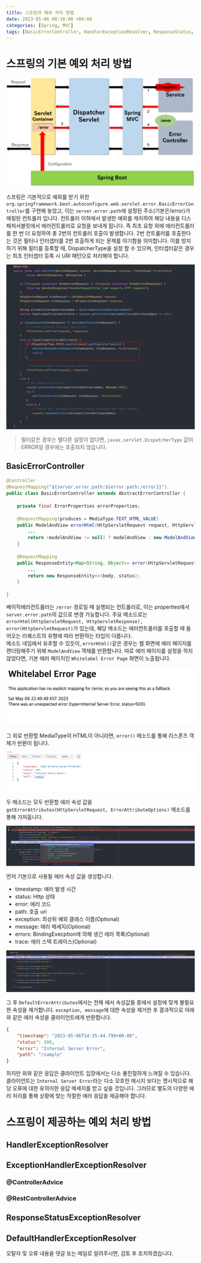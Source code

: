 ```yaml
---
title: 스프링의 예외 처리 방법
date: 2023-05-06 00:10:00 +09:00
categories: [Spring, MVC]
tags: [BasicErrorController, HandlerExceptionResolver, ResponseStatus, ExceptionHandler, ControllerAdvice, RestControllerAdvice]
---
```


# 스프링의 기본 예외 처리 방법

![spring-exception-handling](/assets/img/spring/mvc/exception-handling/spring-exception-handling.png)  

스프링은 기본적으로 예외를 받기 위한 ``org.springframework.boot.autoconfigure.web.servlet.error.BasicErrorController``를 구현해 놓았고, 이는 ``server.error.path``에 설정된 주소(기본은/error)가 매핑된 컨트롤러 입니다.
컨트롤러 이하에서 발생한 예외를 캐치하여 해당 내용을 디스패처서블릿에서 에러컨트롤러로 요청을 보내게 됩니다.
즉 최초 요청 외에 에러컨트롤러를 한 번 더 요청하여 총 2번의 컨트롤러 호출이 발생합니다. 
2번 컨트롤러를 호출한다는 것은 필터나 인터셉터를 2번 호출하게 되는 문제를 야기함을 의미합니다. 
이를 방지하기 위해 필터를 등록할 때, DispatcherType을 설정 할 수 있으며, 인터셉터같은 경우는 최초 인터셉터 등록 시 URI 패턴으로 처리해야 합니다.

![do-filter](/assets/img/spring/mvc/exception-handling/do-filter.png)

> 필터같은 경우는 별다른 설정이 없다면, ``javax.servlet.DispatcherType`` 값이 ERROR일 경우에는 호출되지 않습니다.

## BasicErrorController

```java
@Controller
@RequestMapping("${server.error.path:${error.path:/error}}")
public class BasicErrorController extends AbstractErrorController {

    private final ErrorProperties errorProperties;
    
    @RequestMapping(produces = MediaType.TEXT_HTML_VALUE)
    public ModelAndView errorHtml(HttpServletRequest request, HttpServletResponse response) {
        ...
        return (modelAndView != null) ? modelAndView : new ModelAndView("error", model);
    }
	
    @RequestMapping
    public ResponseEntity<Map<String, Object>> error(HttpServletRequest request) {
        ...
        return new ResponseEntity<>(body, status);
    }
	
}
```

베이직에러컨트롤러는 ``/error`` 경로일 때 실행되는 컨트롤러로, 이는 properties에서 ``server.error.path``의 값으로 변경 가능합니다. 
주요 메소드로는 ``errorHtml(HttpServletRequest, HttpServletResponse), error(HttpServletRequest)``가 있는데, 해당 메소드는 에러컨트롤러를 호출할 때 들어오는 리퀘스트의 유형에 따라 반환하는 타입이 다릅니다.  
메소드 네임에서 유추할 수 있듯이, ``errorHtml()``같은 경우는 웹 화면에 에러 페이지를 랜더링해주기 위해 ``ModelAndView`` 객체를 반환합니다. 
따로 에러 페이지를 설정을 하지 않았다면, 기본 에러 페이지인 ``Whitelabel Error Page`` 화면이 노출됩니다.   

![whitelabel-error-page](/assets/img/spring/mvc/exception-handling/whitelabel-error-page.png)  

그 외로 반환할 MediaType이 HTML이 아니라면, ``error()`` 메소드를 통해 리스폰즈 객체가 반환이 됩니다. 

![postman](/assets/img/spring/mvc/exception-handling/postman.png)  

두 메소드는 모두 반환할 에러 속성 값을 ``getErrorAttributes(HttpServletRequest, ErrorAttributeOptions)`` 메소드를 통해 가져옵니다.

![private-get-error-attributes](/assets/img/spring/mvc/exception-handling/private-get-error-attributes.png)

먼저 기본으로 사용될 에러 속성 값을 생성합니다.  
- timestamp: 에러 발생 시간
- status: Http 상태
- error: 에러 코드
- path: 호출 uri
- exception: 최상위 예외 클래스 이름(Optional)
- message: 에러 메세지(Optional)
- errors: BindingExecption에 의해 생긴 에러 목록(Optional)
- trace: 에러 스택 트레이스(Optional)

![get-error-attributes](/assets/img/spring/mvc/exception-handling/get-error-attributes.png)  

그 후 ``DefaultErrorAttributes``에서는 전체 에서 속성값들 중에서 설정에 맞게 불필요한 속성을 제거합니다. 
``exception, message``에 대한 속성을 제거한 후 결과적으로 아래와 같은 에러 속성을 클라이언트에게 반환합니다. 

```json
{
    "timestamp": "2023-05-06T14:35:44.799+00:00",
    "status": 500,
    "error": "Internal Server Error",
    "path": "/sample"
}
```

하지만 위와 같은 응답은 클라이언트 입장에서는 다소 불친절하게 느껴질 수 있습니다. 
클라이언트는 ``Internal Server Error``라는 다소 모호한 메시지 보다는 명시적으로 해당 오류에 대한 유의미한 응답 메세지를 받고 싶을 것입니다. 
그러므로 별도의 다양한 에러 처리를 통해 상황에 맞는 적절한 에러 응답을 제공해야 합니다. 

# 스프링이 제공하는 예외 처리 방법

## HandlerExceptionResolver

## ExceptionHandlerExceptionResolver

### @ControllerAdvice

### @RestControllerAdvice

## ResponseStatusExceptionResolver

## DefaultHandlerExceptionResolver



오탈자 및 오류 내용을 댓글 또는 메일로 알려주시면, 검토 후 조치하겠습니다.  
